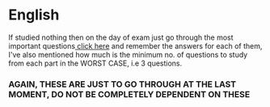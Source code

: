 # **English**
If studied nothing then on the day of exam just go through the most important questions[ click here](https://github.com/UVCE-ECE-Notes/English/blob/main/Most%20Most%20Most%20Important%20Questions.png) and remember the answers for each of them, I've also mentioned how much is the minimum no. of questions to study from each part in the WORST CASE, i.e 3 questions.

### **AGAIN, THESE ARE JUST TO GO THROUGH AT THE LAST MOMENT, DO NOT BE COMPLETELY DEPENDENT ON THESE**
